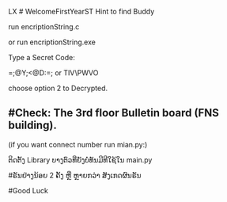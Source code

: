 LX # WelcomeFirstYearST
Hint to find Buddy

run encriptionString.c

or run encriptionString.exe

Type a Secret Code:

=;@Y;<@D:=; 
 or 
TIV\PWVO

choose option 2 to Decrypted.

#Check: The 3rd floor Bulletin board (FNS building).
--------------------------------------
(if you want connect number run mian.py:)

ຕິດຕັ້ງ Library ບາງຕົວທີ່ຍັງບໍ່ທັນມີທີໃຊ້ໃນ main.py

#ຣັນຢ່າງນ້ອຍ 2 ຄັ້ງ ຫຼື ຫຼາຍກວ່າ ສັງເກດຜົນຣັນ

#Good Luck

